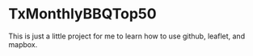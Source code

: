 # TxMonthlyBBQTop50

This is just a little project for me to learn how to use github, leaflet, and mapbox.
